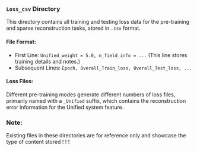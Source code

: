 ### `Loss_csv` Directory

This directory contains all training and testing loss data for the pre-training and sparse reconstruction tasks, stored in `.csv` format.

#### File Format:

- First Line: `Unified_weight = 5.0, n_field_info = ...` (This line stores training details and notes.)
- Subsequent Lines: `Epoch, Overall_Train_loss, Overall_Test_loss, ...`

#### Loss Files:

Different pre-training modes generate different numbers of loss files, primarily named with a `_Unified` suffix, which contains the reconstruction error information for the Unified system feature.

### Note:

Existing files in these directories are for reference only and showcase the type of content stored ! ! !